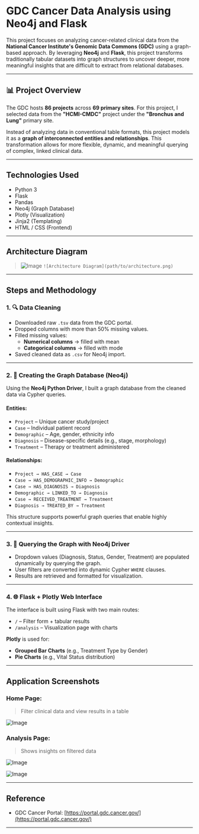 # GDC Cancer Data Analysis using Neo4j and Flask

This project focuses on analyzing cancer-related clinical data from the **National Cancer Institute's Genomic Data Commons (GDC)** using a graph-based approach. By leveraging **Neo4j** and **Flask**, this project transforms traditionally tabular datasets into graph structures to uncover deeper, more meaningful insights that are difficult to extract from relational databases.

---

## 📊 Project Overview

The GDC hosts **86 projects** across **69 primary sites**. For this project, I selected data from the **"HCMI-CMDC"** project under the **"Bronchus and Lung"** primary site.

Instead of analyzing data in conventional table formats, this project models it as a **graph of interconnected entities and relationships**. This transformation allows for more flexible, dynamic, and meaningful querying of complex, linked clinical data.

---

## Technologies Used

- Python 3
- Flask
- Pandas
- Neo4j (Graph Database)
- Plotly (Visualization)
- Jinja2 (Templating)
- HTML / CSS (Frontend)

---

## Architecture Diagram

> ![Image](https://github.com/user-attachments/assets/39f1781b-c085-4287-bf2e-8f43e9a9a6b1)
> `![Architecture Diagram](path/to/architecture.png)`

---

## Steps and Methodology

### 1. 🔍 Data Cleaning

- Downloaded raw `.tsv` data from the GDC portal.
- Dropped columns with more than 50% missing values.
- Filled missing values:
  - **Numerical columns** → filled with mean
  - **Categorical columns** → filled with mode
- Saved cleaned data as `.csv` for Neo4j import.

---

### 2. 🧠 Creating the Graph Database (Neo4j)

Using the **Neo4j Python Driver**, I built a graph database from the cleaned data via Cypher queries.

#### **Entities**:
- `Project` – Unique cancer study/project
- `Case` – Individual patient record
- `Demographic` – Age, gender, ethnicity info
- `Diagnosis` – Disease-specific details (e.g., stage, morphology)
- `Treatment` – Therapy or treatment administered

#### **Relationships**:
- `Project → HAS_CASE → Case`
- `Case → HAS_DEMOGRAPHIC_INFO → Demographic`
- `Case → HAS_DIAGNOSIS → Diagnosis`
- `Demographic → LINKED_TO → Diagnosis`
- `Case → RECEIVED_TREATMENT → Treatment`
- `Diagnosis → TREATED_BY → Treatment`

This structure supports powerful graph queries that enable highly contextual insights.

---

### 3. 🔎 Querying the Graph with Neo4j Driver

- Dropdown values (Diagnosis, Status, Gender, Treatment) are populated dynamically by querying the graph.
- User filters are converted into dynamic Cypher `WHERE` clauses.
- Results are retrieved and formatted for visualization.

---

### 4. 🌐 Flask + Plotly Web Interface

The interface is built using Flask with two main routes:

- `/` – Filter form + tabular results
- `/analysis` – Visualization page with charts

**Plotly** is used for:
- **Grouped Bar Charts** (e.g., Treatment Type by Gender)
- **Pie Charts** (e.g., Vital Status distribution)

---

## Application Screenshots

### Home Page:
> Filter clinical data and view results in a table

![Image](https://github.com/user-attachments/assets/5320e4a3-c251-4886-803c-307ed82b12d2)

### Analysis Page:
> Shows insights on filtered data

![Image](https://github.com/user-attachments/assets/c32336a7-e933-4ada-83c6-14ffadbd5fe4)

![Image](https://github.com/user-attachments/assets/81b5c0b1-1e2a-4764-aa37-7962be8d5a56)

---

## Reference

- GDC Cancer Portal: [https://portal.gdc.cancer.gov/](https://portal.gdc.cancer.gov/)

---
